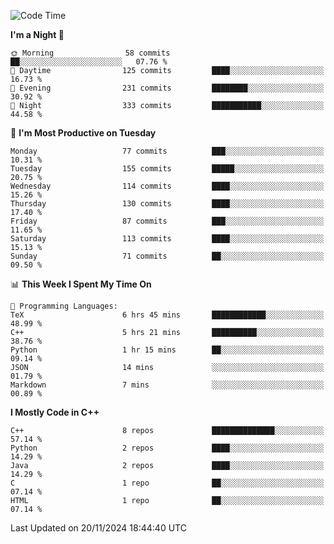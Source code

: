 <!--START_SECTION:waka-->
![Code Time](http://img.shields.io/badge/Code%20Time-180%20hrs%2037%20mins-blue)

**I'm a Night 🦉** 

```text
🌞 Morning                58 commits          ██░░░░░░░░░░░░░░░░░░░░░░░   07.76 % 
🌆 Daytime                125 commits         ████░░░░░░░░░░░░░░░░░░░░░   16.73 % 
🌃 Evening                231 commits         ████████░░░░░░░░░░░░░░░░░   30.92 % 
🌙 Night                  333 commits         ███████████░░░░░░░░░░░░░░   44.58 % 
```
📅 **I'm Most Productive on Tuesday** 

```text
Monday                   77 commits          ███░░░░░░░░░░░░░░░░░░░░░░   10.31 % 
Tuesday                  155 commits         █████░░░░░░░░░░░░░░░░░░░░   20.75 % 
Wednesday                114 commits         ████░░░░░░░░░░░░░░░░░░░░░   15.26 % 
Thursday                 130 commits         ████░░░░░░░░░░░░░░░░░░░░░   17.40 % 
Friday                   87 commits          ███░░░░░░░░░░░░░░░░░░░░░░   11.65 % 
Saturday                 113 commits         ████░░░░░░░░░░░░░░░░░░░░░   15.13 % 
Sunday                   71 commits          ██░░░░░░░░░░░░░░░░░░░░░░░   09.50 % 
```


📊 **This Week I Spent My Time On** 

```text
💬 Programming Languages: 
TeX                      6 hrs 45 mins       ████████████░░░░░░░░░░░░░   48.99 % 
C++                      5 hrs 21 mins       ██████████░░░░░░░░░░░░░░░   38.76 % 
Python                   1 hr 15 mins        ██░░░░░░░░░░░░░░░░░░░░░░░   09.14 % 
JSON                     14 mins             ░░░░░░░░░░░░░░░░░░░░░░░░░   01.79 % 
Markdown                 7 mins              ░░░░░░░░░░░░░░░░░░░░░░░░░   00.89 % 
```

**I Mostly Code in C++** 

```text
C++                      8 repos             ██████████████░░░░░░░░░░░   57.14 % 
Python                   2 repos             ████░░░░░░░░░░░░░░░░░░░░░   14.29 % 
Java                     2 repos             ████░░░░░░░░░░░░░░░░░░░░░   14.29 % 
C                        1 repo              ██░░░░░░░░░░░░░░░░░░░░░░░   07.14 % 
HTML                     1 repo              ██░░░░░░░░░░░░░░░░░░░░░░░   07.14 % 
```




 Last Updated on 20/11/2024 18:44:40 UTC
<!--END_SECTION:waka-->

